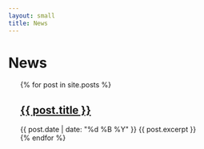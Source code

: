 ```yaml
---
layout: small
title: News
---
```

<div id="main">
<div id="editable">
<div class="mz_component mz_wysiwyg mz_editable"> <div class="moze-wysiwyg-editor">
<h1>News</h1>
<section>
  <div class="container">
    <div class="row">
      <div class="text-center">
        <ul style="list-style-type:none">
          {% for post in site.posts %}
            <li>
              <h2><a href="/pravox.net/{{ post.url }}">{{ post.title }}</a></h2>
              {{ post.date | date: "%d %B %Y" }}
              {{ post.excerpt }}
            </li>
          {% endfor %}
        </ul>
      </div>
    </div>
  </div>
</section>
</div></div></div>
<br class="clear">
</div>
